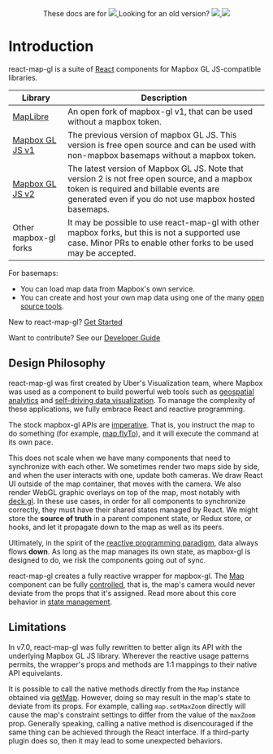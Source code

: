 
<p align="center">
  These docs are for
  <a href="https://github.com/visgl/react-map-gl/blob/7.0-release/docs">
    <img src="https://img.shields.io/badge/v7.0-brightgreen.svg?style=flat-square" />
  </a>
  Looking for an old version?
  <a href="https://github.com/visgl/react-map-gl/blob/6.1-release/docs">
    <img src="https://img.shields.io/badge/v6.1-brightgreen.svg?style=flat-square" />
  </a>
  <a href="https://github.com/visgl/react-map-gl/blob/5.3-release/docs">
    <img src="https://img.shields.io/badge/v5.3-brightgreen.svg?style=flat-square" />
  </a>
</p>


# Introduction

react-map-gl is a suite of [React](http://facebook.github.io/react/) components for
Mapbox GL JS-compatible libraries.

| Library | Description |
| --- | --- | 
| [MapLibre](https://github.com/MapLibre/maplibre-gl-js) | An open fork of mapbox-gl v1, that can be used without a mapbox token. |
| [Mapbox GL JS v1](https://github.com/mapbox/mapbox-gl-js) | The previous version of mapbox GL JS. This version is free open source and can be used with non-mapbox basemaps without a mapbox token. |
| [Mapbox GL JS v2](https://github.com/mapbox/mapbox-gl-js) | The latest version of Mapbox GL JS. Note that version 2 is not free open source, and a mapbox token is required and billable events are generated even if you do not use mapbox hosted basemaps. |
| Other mapbox-gl forks | It may be possible to use react-map-gl with other mapbox forks, but this is not a supported use case. Minor PRs to enable other forks to be used may be accepted. |

For basemaps:
- You can load map data from Mapbox's own service.
- You can create and host your own map data using one of the many [open source tools](https://github.com/mapbox/awesome-vector-tiles).

New to react-map-gl? [Get Started](/docs/get-started/get-started.md)

Want to contribute? See our [Developer Guide](/docs/developer-guide.md)


## Design Philosophy

react-map-gl was first created by Uber's Visualization team, where Mapbox was used as a component to build powerful web tools such as [geospatial analytics](https://kepler.gl) and [self-driving data visualization](https://avs.auto/). To manage the complexity of these applications, we fully embrace React and reactive programming.

The stock mapbox-gl APIs are [imperative](https://en.wikipedia.org/wiki/Imperative_programming). That is, you instruct the map to do something (for example, [map.flyTo](https://docs.mapbox.com/mapbox-gl-js/api/#map#flyto)), and it will execute the command at its own pace.

This does not scale when we have many components that need to synchronize with each other. We sometimes render two maps side by side, and when the user interacts with one, update both cameras. We draw React UI outside of the map container, that moves with the camera. We also render WebGL graphic overlays on top of the map, most notably with [deck.gl](https://deck.gl). In these use cases, in order for all components to synchronize correctly, they must have their shared states managed by React. We might store the **source of truth** in a parent component state, or Redux store, or hooks, and let it propagate down to the map as well as its peers. 

Ultimately, in the spirit of the [reactive programming paradigm](https://en.wikipedia.org/wiki/Reactive_programming), data always flows **down**. As long as the map manages its own state, as mapbox-gl is designed to do, we risk the components going out of sync.

react-map-gl creates a fully reactive wrapper for mapbox-gl. The [Map](/docs/api-reference/map.md) component can be fully [controlled](https://reactjs.org/docs/forms.html#controlled-components), that is, the map's camera would never deviate from the props that it's assigned. Read more about this core behavior in [state management](/docs/get-started/state-management.md).

## Limitations

In v7.0, react-map-gl was fully rewritten to better align its API with the underlying Mapbox GL JS library. Wherever the reactive usage patterns permits, the wrapper's props and methods are 1:1 mappings to their native API equivelants.

It is possible to call the native methods directly from the `Map` instance obtained via [getMap](/docs/api-reference/map.md#gemap). However, doing so may result in the map's state to deviate from its props. For example, calling `map.setMaxZoom` directly will cause the map's constraint settings to differ from the value of the `maxZoom` prop. Generally speaking, calling a native method is disencouraged if the same thing can be achieved through the React interface. If a third-party plugin does so, then it may lead to some unexpected behaviors.
